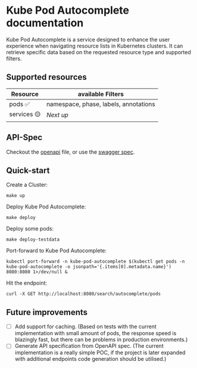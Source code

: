 # Kube Pod Autocomplete documentation

Kube Pod Autocomplete is a service designed to enhance the user experience when navigating resource lists in Kubernetes clusters. It can retrieve specific data based on the requested resource type and supported filters.

## Supported resources

| **Resource**     | available Filters                     |
|------------------|---------------------------------------|
| pods ✅          | namespace, phase, labels, annotations |
| services 🟡      | _Next up_                             |

## API-Spec

Checkout the [openapi](openapi.yaml) file, or use the [swagger spec](swagger.html).

## Quick-start

Create a Cluster:

```shell
make up
```

Deploy Kube Pod Autocomplete:

```shell
make deploy
```

Deploy some pods:

```shell
make deploy-testdata
```

Port-forward to Kube Pod Autocomplete:

```shell
kubectl port-forward -n kube-pod-autocomplete $(kubectl get pods -n kube-pod-autocomplete -o jsonpath='{.items[0].metadata.name}') 8080:8080 1>/dev/null &
```

Hit the endpoint:

```shell
curl -X GET http://localhost:8080/search/autocomplete/pods
```

## Future improvements

- [ ] Add support for caching. (Based on tests with the current implementation with small amount of pods, the response speed is blazingly fast, but there can be problems in production environments.)
- [ ] Generate API specification from OpenAPI spec. (The current implementation is a really simple POC, if the project is later expanded with additional endpoints code generation should be utilised.)

